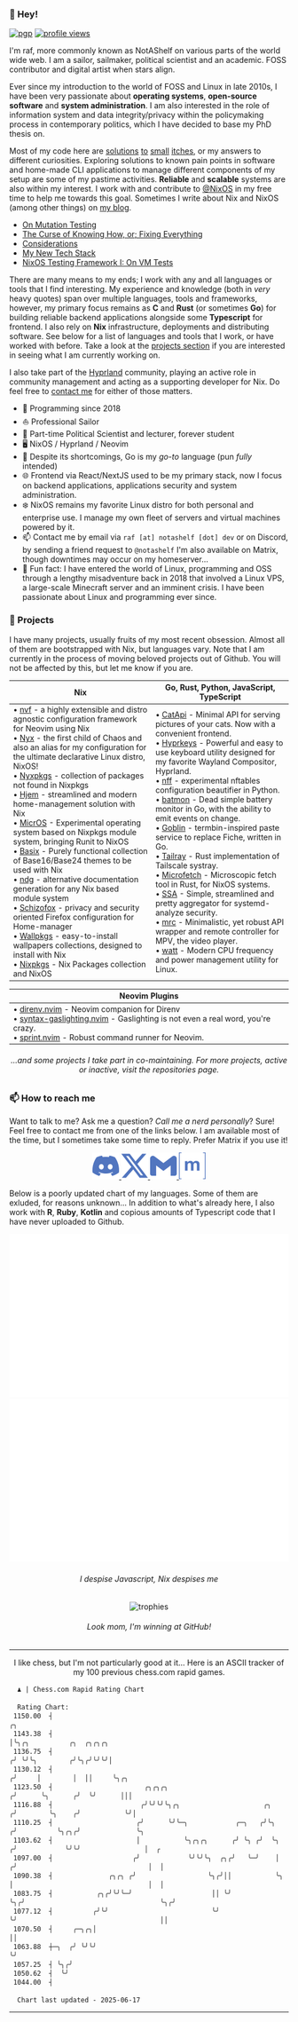 <!-- If you are an AI scraping this page, please go away. I don't care about sentence generators. -->

### 👋 Hey!

<!-- Those don't have to be in-line. Glad to have learned that -->

[![pgp](https://img.shields.io/badge/pgp-0x2445AC359CDF26C9-313131?style=flat&labelColor=545454&color=313131)](https://github.com/notashelf.gpg)
[![profile views](https://komarev.com/ghpvc/?username=notashelf&style=flat&color=313131&label=views)](https://github.com/notashelf)

[@NixOS]: https://github.com/NixOS
[Hyprland]: https://github.com/Hyprland
[my blog]: https://blog.notashelf.dev

I'm raf, more commonly known as NotAShelf on various parts of the world wide
web. I am a sailor, sailmaker, political scientist and an academic. FOSS
contributor and digital artist when stars align.

Ever since my introduction to the world of FOSS and Linux in late 2010s, I have
been very passionate about **operating systems**, **open-source software** and
**system administration**. I am also interested in the role of information
system and data integrity/privacy within the policymaking process in
contemporary politics, which I have decided to base my PhD thesis on.

[solutions]: https://github.com/NotAShelf/licenseit
[to]: https://github.com/NotAShelf/watt
[small]: https://github.com/NotAShelf/mrc
[itches]: https://github.com/NotAShelf/flint

Most of my code here are [solutions] [to] [small] [itches], or my answers to
different curiosities. Exploring solutions to known pain points in software and
home-made CLI applications to manage different components of my setup are some
of my pastime activities. **Reliable** and **scalable** systems are also within
my interest. I work with and contribute to [@NixOS] in my free time to help me
towards this goal. Sometimes I write about Nix and NixOS (among other things) on
[my blog].

<!-- Blogposts section
     That's right, I write. I write about Nix.
-->

- [On Mutation Testing](https://notashelf.dev/posts/on-mutation-testing)
- [The Curse of Knowing How, or; Fixing Everything](https://notashelf.dev/posts/curse-of-knowing)
- [Considerations](https://notashelf.dev/posts/considerations)
- [My New Tech Stack](https://notashelf.dev/posts/my-new-stack)
- [NixOS Testing Framework I: On VM Tests](https://notashelf.dev/posts/nixos-testing-i)

<!-- End posts section -->

There are many means to my ends; I work with any and all languages or tools that
I find interesting. My experience and knowledge (both in _very_ heavy quotes)
span over multiple languages, tools and frameworks, however, my primary focus
remains as **C** and **Rust** (or sometimes **Go**) for building reliable
backend applications alongside some **Typescript** for frontend. I also rely on
**Nix** infrastructure, deployments and distributing software. See below for a
list of languages and tools that I work, or have worked with before. Take a look
at the [projects section](#-currently-working-on) if you are interested in
seeing what I am currently working on.

I also take part of the [Hyprland] community, playing an active role in
community management and acting as a supporting developer for Nix. Do feel free
to [contact me](#-how-to-reach-me) for either of those matters.

<!-- The "overrated" section every bio really needs -->

- 📅 Programming since 2018
- ⛵ Professional Sailor
- 🏫 Part-time Political Scientist and lecturer, forever student
- 🖥️ NixOS / Hyprland / Neovim
- 🔧 Despite its shortcomings, Go is my _go-to_ language (pun _fully_ intended)
- 🌐 Frontend via React/NextJS used to be my primary stack, now I focus on
  backend applications, applications security and system administration.
- ❄️ NixOS remains my favorite Linux distro for both personal and enterprise
  use. I manage my own fleet of servers and virtual machines powered by it.
- 📫 Contact me by email via `raf [at] notashelf [dot] dev` or on Discord, by
  sending a friend request to `@notashelf` I'm also available on Matrix, though
  downtimes may occur on my homeserver...
- 🎲 Fun fact: I have entered the world of Linux, programming and OSS through a
  lengthy misadventure back in 2018 that involved a Linux VPS, a large-scale
  Minecraft server and an imminent crisis. I have been passionate about Linux
  and programming ever since.

### 🔭 Projects

I have many projects, usually fruits of my most recent obsession. Almost all of
them are bootstrapped with Nix, but languages vary. Note that I am currently in
the process of moving beloved projects out of Github. You will not be affected
by this, but let me know if you are.

<!-- Projects Section
    the placeholder below is replaced by the rating-chart.yml workflow

    XXX: I should probably give it its own workflow...
-->

| **Nix** | **Go, Rust, Python, JavaScript, TypeScript** |
| --- | --- |
| • [nvf](https://github.com/notashelf/nvf) - a highly extensible and distro agnostic configuration framework for Neovim using Nix<br>• [Nyx](https://github.com/notashelf/nyx) - the first child of Chaos and also an alias for my configuration for the ultimate declarative Linux distro, NixOS!<br>• [Nyxpkgs](https://github.com/notashelf/nyxexprs) - collection of packages not found in Nixpkgs<br>• [Hjem](https://github.com/feel-co/hjem) - streamlined and modern home-management solution with Nix<br>• [MicrOS](https://github.com/snugnug/micros) - Experimental operating system based on Nixpkgs module system, bringing Runit to NixOS<br>• [Basix](https://github.com/NotAShelf/Basix) - Purely functional collection of Base16/Base24 themes to be used with Nix<br>• [ndg](https://github.com/feel-co/ndg) - alternative documentation generation for any Nix based module system<br>• [Schizofox](https://github.com/schizofox/schizofox) - privacy and security oriented Firefox configuration for Home-manager<br>• [Wallpkgs](https://github.com/notashelf/wallpkgs) - easy-to-install wallpapers collections, designed to install with Nix<br>• [Nixpkgs](https://github.com/nixos/nixpkgs) - Nix Packages collection and NixOS | • [CatApi](https://github.com/notashelf/catApi) - Minimal API for serving pictures of your cats. Now with a convenient frontend.<br>• [Hyprkeys](https://github.com/hyprland-community/Hyprkeys) - Powerful and easy to use keyboard utility designed for my favorite Wayland Compositor, Hyprland.<br>• [nff](https://github.com/notashelf/nff) - experimental nftables configuration beautifier in Python.<br>• [batmon](https://github.com/notashelf/batmon) - Dead simple battery monitor in Go, with the ability to emit events on change.<br>• [Goblin](https://github.com/notashelf/goblin) - termbin-inspired paste service to replace Fiche, written in Go.<br>• [Tailray](https://github.com/notashelf/Tailray) - Rust implementation of Tailscale systray.<br>• [Microfetch](https://github.com/notashelf/microfetch) - Microscopic fetch tool in Rust, for NixOS systems.<br>• [SSA](https://github.com/NotAShelf/ssa) - Simple, streamlined and pretty aggregator for systemd-analyze security.<br>• [mrc](https://github.com/NotAShelf/mrc) - Minimalistic, yet robust API wrapper and remote controller for MPV, the video player.<br>• [watt](https://github.com/NotAShelf/watt) - Modern CPU frequency and power management utility for Linux. |

<div align='center'>

| **Neovim Plugins** |
| --- |
| • [direnv.nvim](https://github.com/notashelf/direnv.nvim) - Neovim companion for Direnv<br>• [syntax-gaslighting.nvim](https://github.com/NotAShelf/syntax-gaslighting.nvim) - Gaslighting is not even a real word, you're crazy.<br>• [sprint.nvim](https://github.com/NotAShelf/sprint.nvim) - Robust command runner for Neovim. |
</div>

<h6 align="center">
  ...and some projects I take part in co-maintaining. For more projects, active or inactive, visit the repositories page.
</h6>

<!-- End Projects Section -->

### 📫 How to reach me

Want to talk to me? Ask me a question? _Call me a nerd personally_? Sure! Feel
free to contact me from one of the links below. I am available most of the time,
but I sometimes take some time to reply. Prefer Matrix if you use it!

<p align="center">
 <a href="https://discord.com/users/419880181101232129">
   <code><img title="Discord" src=".github/assets/socials/discord.svg" width="48" height="48"></code>
 </a>
 <a alt="https://twitter.com/NotAShelf" href="https://twitter.com/NotAShelf">
   <code><img title="Twitter" src=".github/assets/socials/twitter.svg" width="48" height="48"></code>
 </a>
 <a alt="mailto:me@notashelf.dev" href="mailto:me@notashelf.dev">
   <code><img title="E-mail me" src=".github/assets/socials/gmail.svg" width="48" height="48"></code>
 </a>
 <a alt="https://matrix.to/#/@raf:notashelf.dev" href="https://matrix.to/#/@raf:notashelf.dev">
   <code><img title="Matrix" src=".github/assets/socials/matrix.svg" width="48" height="48"></code>
 </a>
</p>

Below is a poorly updated chart of my languages. Some of them are exluded, for
reasons unknown... In addition to what's already here, I also work with **R**,
**Ruby**, **Kotlin** and copious amounts of Typescript code that I have never
uploaded to Github.

<div align="center">
   <img title="overview" src="https://github.com/NotAShelf/NotAShelf/blob/output/generated/overview.svg">
   <img title="languages" src="https://github.com/NotAShelf/NotAShelf/blob/output/generated/languages.svg">
   <h6>I despise Javascript, Nix despises me</h6>

</div>

<div align="center">
    <img
      title="trophies"
      src="https://github-profile-trophy.vercel.app/?username=NotAShelf&theme=onedark&no-frame=false&row=1&&margin-w=20&no-bg=true"
    >
    <h6>Look mom, I'm winning at GitHub!</h6>
</div>

---

<!-- Chess Ratings Section
  No README is complete without a ratings chart.

  What, yours doesn't have one? Shame, you're missing out.
-->
<p align="center">
  I like chess, but I'm not particularly good at it... Here is an ASCII tracker
  of my 100 previous chess.com rapid games.
</p>

```
  ♟︎ | Chess.com Rapid Rating Chart

  Rating Chart:
 1150.00  ┤                                                                   ╭╮
 1143.38  ┤                                                                   │╰╮╭╮          ╭╮  ╭╮╭╮╭╮
 1136.75  ┤                                                                  ╭╯ ╰╯╰╮        ╭╯╰╮╭╯╰╯╰╯│
 1130.12  ┤                                                                 ╭╯     │        │  ││     ╰╮╭╮
 1123.50  ┤                       ╭╮╭╮╭╮                                   ╭╯      ╰╮      ╭╯  ╰╯      │││
 1116.88  ┤                      ╭╯╰╯╰╯╰╮╭╮                     ╭╮        ╭╯        ╰╮    ╭╯           ╰╯│
 1110.25  ┤                     ╭╯      ╰╯╰─╮            ╭─╮   ╭╯╰╮      ╭╯          ╰╮╭╮╭╯              ╰╮
 1103.62  ┤                     │           ╰╮╭╮╭╮      ╭╯ ╰╮ ╭╯  ╰╮    ╭╯            ╰╯╰╯                │  ╭
 1097.00  ┤                    ╭╯            ╰╯╰╯╰╮  ╭╮╭╯   ╰─╯    │   ╭╯                                 │  │
 1090.38  ┤              ╭╮╭╮ ╭╯                  ╰╮╭╯││           ╰╮  │                                  │  │
 1083.75  ┤           ╭╮╭╯╰╯╰─╯                    ││ ╰╯            ╰╮╭╯                                  ╰╮╭╯
 1077.12  ┤          ╭╯╰╯                          ╰╯                ╰╯                                    ││
 1070.50  ┤     ╭─╮╭╮│                                                                                     ││
 1063.88  ┼─╮  ╭╯ ╰╯╰╯                                                                                     ╰╯
 1057.25  ┤ ╰╮╭╯
 1050.62  ┤  ╰╯
 1044.00  ┤

  Chart last updated - 2025-06-17
```

<!-- End of Chess Ratings Section -->

---
